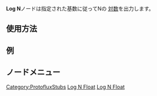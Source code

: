 <languages></languages>

**Log N**ノードは指定された基数に従ってNの
[対数](https://ja.wikipedia.org/wiki/%E5%AF%BE%E6%95%B0)を出力します。

## 使用方法

## 例

## ノードメニュー

[Category:ProtofluxStubs](Category:ProtofluxStubs "wikilink") [Log N
Float](Category:Protoflux{{#translation:}} "wikilink") [Log N
Float](Category:Protoflux:Math{{#translation:}} "wikilink")